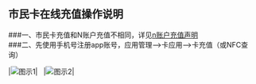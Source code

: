 ## 市民卡在线充值操作说明  
###一、市民卡充值和N账户充值不相同，详见[n账户充值声明](https://github.com/xiongzwen/nantong/edit/master/README.md "n账户充值声明")  
###二、先使用手机号注册app账号，应用管理-->卡应用-->卡充值（或NFC查询）  

|![图示1](/nantong/blob/master/photo/微信图片_20180316152134.png)|  
|![图示2](/nantong/blob/master/photo/微信图片_20180316152550.png)|
